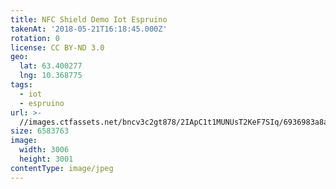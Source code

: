 ```yaml
---
title: NFC Shield Demo Iot Espruino
takenAt: '2018-05-21T16:18:45.000Z'
rotation: 0
license: CC BY-ND 3.0
geo:
  lat: 63.400277
  lng: 10.368775
tags:
  - iot
  - espruino
url: >-
  //images.ctfassets.net/bncv3c2gt878/2IApC1t1MUNUsT2KeF7SIq/6936983a8a0e35a2d55b443e5c9a32d2/nfc-shield-demo-iot-espruino_28425769188_o
size: 6583763
image:
  width: 3006
  height: 3001
contentType: image/jpeg
---
```


